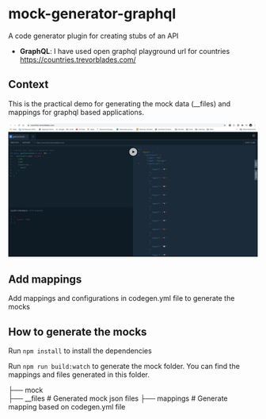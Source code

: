 # mock-generator-graphql
A code generator plugin for creating stubs of an API

- **GraphQL**: I have used open graphql playground url for countries https://countries.trevorblades.com/

## Context

This is the practical demo for generating the mock data (__files) and mappings for graphql based applications.

<p align="center">
<img src="https://github.com/ramanujprasad/mock-generator-graphql/blob/main/src/assets/images/graphql.png" alt="Graphql playground">
</p> 

## Add mappings

Add mappings and configurations in codegen.yml file to generate the mocks

## How to generate the mocks

Run `npm install` to install the dependencies 

Run `npm run build:watch` to generate the mock folder. You can find the mappings and files generated in this folder.

├── mock                            
    ├── __files                     # Generated mock json files 
    ├── mappings                    # Generate mapping based on codegen.yml file
